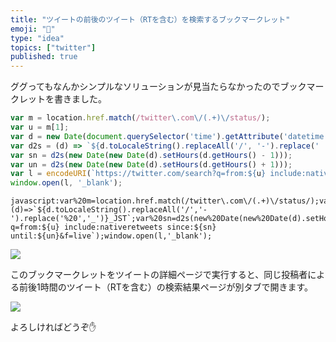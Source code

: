```yaml
---
title: "ツイートの前後のツイート（RTを含む）を検索するブックマークレット"
emoji: "🎻"
type: "idea"
topics: ["twitter"]
published: true
---
```


ググってもなんかシンプルなソリューションが見当たらなかったのでブックマークレットを書きました。

```js
var m = location.href.match(/twitter\.com\/(.+)\/status/);
var u = m[1];
var d = new Date(document.querySelector('time').getAttribute('datetime'));
var d2s = (d) => `${d.toLocaleString().replaceAll('/', '-').replace(' ', '_')}_JST`;
var sn = d2s(new Date(new Date(d).setHours(d.getHours() - 1)));
var un = d2s(new Date(new Date(d).setHours(d.getHours() + 1)));
var l = encodeURI(`https://twitter.com/search?q=from:${u} include:nativeretweets since:${sn} until:${un}&f=live`);
window.open(l, '_blank');
```

```
javascript:var%20m=location.href.match(/twitter\.com\/(.+)\/status/);var%20u=m[1];var%20d=new%20Date(document.querySelector('time').getAttribute('datetime'));var%20d2s=(d)=>`${d.toLocaleString().replaceAll('/','-').replace('%20','_')}_JST`;var%20sn=d2s(new%20Date(new%20Date(d).setHours(d.getHours()-1)));var%20un=d2s(new%20Date(new%20Date(d).setHours(d.getHours()+1)));var%20l=encodeURI(`https://twitter.com/search?q=from:${u} include:nativeretweets since:${sn} until:${un}&f=live`);window.open(l,'_blank');
```

![](https://tva1.sinaimg.cn/large/008vxvgGgy1h7aan3pmrfj30ty0uodhe.jpg)

このブックマークレットをツイートの詳細ページで実行すると、同じ投稿者による前後1時間のツイート（RTを含む）の検索結果ページが別タブで開きます。

![](https://img.esa.io/uploads/production/attachments/15064/2022/10/19/77821/5be85b50-4761-48d2-b609-caaa99ebb090.gif)

よろしければどうぞ✋
